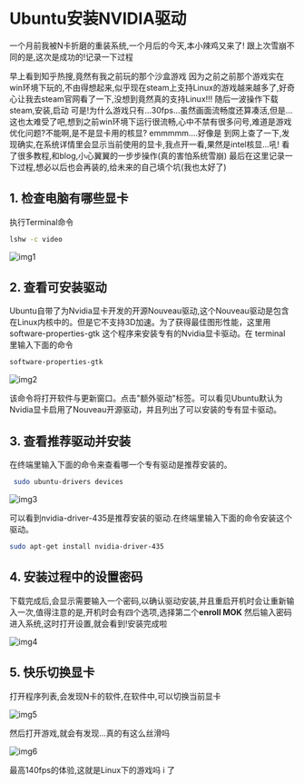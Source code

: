 # Ubuntu安装NVIDIA驱动


一个月前我被N卡折磨的重装系统,一个月后的今天,本小辣鸡又来了!
跟上次雪崩不同的是,这次是成功的!记录一下过程
<!-- more-->

早上看到知乎热搜,竟然有我之前玩的那个沙盒游戏<Besiege>
因为之前之前那个游戏实在win环境下玩的,不由得想起来,似乎现在steam上支持Linux的游戏越来越多了,好奇心让我去steam官网看了一下,没想到竟然真的支持Linux!!!
随后一波操作下载steam,安装,启动
可是!为什么游戏只有...30fps...虽然画面流畅度还算凑活,但是...这也太难受了吧,想到之前win环境下运行很流畅,心中不禁有很多问号,难道是游戏优化问题?不能啊,是不是显卡用的核显? emmmmm....好像是
到网上查了一下,发现确实,在系统详情里会显示当前使用的显卡,我点开一看,果然是intel核显...吼!
看了很多教程,和blog,小心翼翼的一步步操作(真的害怕系统雪崩)
最后在这里记录一下过程,想必以后也会再装的,给未来的自己填个坑(我也太好了)
## 1. 检查电脑有哪些显卡
执行Terminal命令
```bash
lshw -c video
```
![img1](https://tronwei-1254020584.cos.ap-beijing.myqcloud.com/ubuntu-14/1.png)

## 2. 查看可安装驱动
Ubuntu自带了为Nvidia显卡开发的开源Nouveau驱动,这个Nouveau驱动是包含在Linux内核中的。但是它不支持3D加速。为了获得最佳图形性能，这里用 software-properties-gtk 这个程序来安装专有的Nvidia显卡驱动。在 terminal 里输入下面的命令
```bash
software-properties-gtk
```
![img2](https://tronwei-1254020584.cos.ap-beijing.myqcloud.com/ubuntu-14/2.png)

该命令将打开软件与更新窗口。点击"额外驱动"标签。可以看见Ubuntu默认为Nvidia显卡启用了Nouveau开源驱动，并且列出了可以安装的专有显卡驱动。
## 3. 查看推荐驱动并安装
在终端里输入下面的命令来查看哪一个专有驱动是推荐安装的。
```bash
 sudo ubuntu-drivers devices
 ```
 ![img3](https://tronwei-1254020584.cos.ap-beijing.myqcloud.com/ubuntu-14/3.png)

可以看到nvidia-driver-435是推荐安装的驱动.在终端里输入下面的命令安装这个驱动。
```bash
sudo apt-get install nvidia-driver-435
```
## 4. 安装过程中的设置密码
下载完成后,会显示需要输入一个密码,以确认驱动安装,并且重启开机时会让重新输入一次,值得注意的是,开机时会有四个选项,选择第二个**enroll MOK**
然后输入密码进入系统,这时打开设置,就会看到!安装完成啦

![img4](https://tronwei-1254020584.cos.ap-beijing.myqcloud.com/ubuntu-14/4.png)

## 5. 快乐切换显卡
打开程序列表,会发现N卡的软件,在软件中,可以切换当前显卡

![img5](https://tronwei-1254020584.cos.ap-beijing.myqcloud.com/ubuntu-14/5.png)

然后打开游戏,就会有发现...真的有这么丝滑吗

![img6](https://tronwei-1254020584.cos.ap-beijing.myqcloud.com/ubuntu-14/6.png)

最高140fps的体验,这就是Linux下的游戏吗
 i 了

